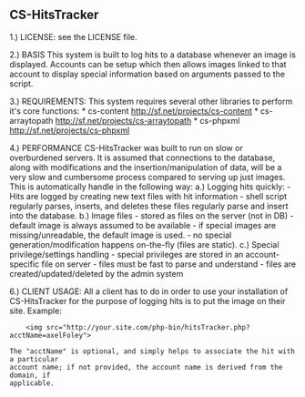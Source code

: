 ## CS-HitsTracker


1.) LICENSE: see the LICENSE file.
 
2.) BASIS
	This system is built to log hits to a database whenever an image is 
	displayed.  Accounts can be setup which then allows images linked to that 
	account to display special information based on arguments passed to the 
	script.
	
3.) REQUIREMENTS:
	This system requires several other libraries to perform it's core functions:
		* cs-content         http://sf.net/projects/cs-content
		* cs-arraytopath     http://sf.net/projects/cs-arraytopath
		* cs-phpxml          http://sf.net/projects/cs-phpxml

4.) PERFORMANCE
	CS-HitsTracker was built to run on slow or overburdened servers.  It is 
	assumed that connections to the database, along with modifications and the 
	insertion/manipulation of data, will be a very slow and cumbersome process 
	compared to serving up just images.  This is automatically handle in the 
	following way:
		a.) Logging hits quickly:
			- Hits are logged by creating new text files with hit information
			- shell script regularly parses, inserts, and deletes these files
			regularly parse and insert into the database.
		b.) Image files
			- stored as files on the server (not in DB)
			- default image is always assumed to be available
			- if special images are missing/unreadable, the default image is used.
			- no special generation/modification happens on-the-fly (files are static).
		c.) Special privilege/settings handling
			- special privileges are stored in an account-specific file on server
			- files must be fast to parse and understand
			- files are created/updated/deleted by the admin system

6.) CLIENT USAGE:
	All a client has to do in order to use your installation of CS-HitsTracker for 
	the purpose of logging hits is to put the image on their site. Example:
	
		<img src="http://your.site.com/php-bin/hitsTracker.php?acctName=axelFoley">
	
	The "acctName" is optional, and simply helps to associate the hit with a particular 
	account name; if not provided, the account name is derived from the domain, if 
	applicable.
